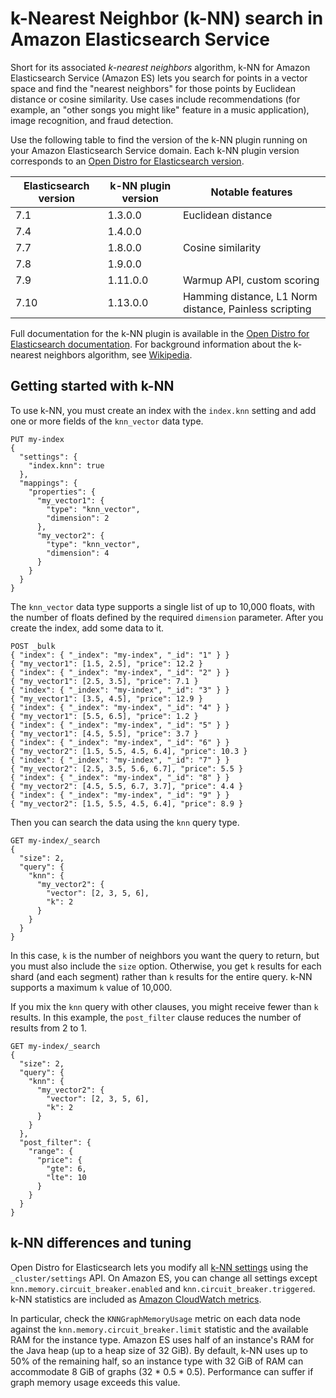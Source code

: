 # k\-Nearest Neighbor \(k\-NN\) search in Amazon Elasticsearch Service<a name="knn"></a>

Short for its associated *k\-nearest neighbors* algorithm, k\-NN for Amazon Elasticsearch Service \(Amazon ES\) lets you search for points in a vector space and find the "nearest neighbors" for those points by Euclidean distance or cosine similarity\. Use cases include recommendations \(for example, an "other songs you might like" feature in a music application\), image recognition, and fraud detection\.

Use the following table to find the version of the k\-NN plugin running on your Amazon Elasticsearch Service domain\. Each k\-NN plugin version corresponds to an [Open Distro for Elasticsearch version](https://opendistro.github.io/for-elasticsearch-docs/version-history/)\.


| Elasticsearch version | k\-NN plugin version | Notable features | 
| --- | --- | --- | 
| 7\.1 |  1\.3\.0\.0  | Euclidean distance | 
| 7\.4 |  1\.4\.0\.0  |  | 
| 7\.7 |  1\.8\.0\.0  | Cosine similarity | 
| 7\.8 |  1\.9\.0\.0  |  | 
| 7\.9 |  1\.11\.0\.0  | Warmup API, custom scoring | 
| 7\.10 | 1\.13\.0\.0 | Hamming distance, L1 Norm distance, Painless scripting | 

Full documentation for the k\-NN plugin is available in the [Open Distro for Elasticsearch documentation](https://opendistro.github.io/for-elasticsearch-docs/docs/knn/)\. For background information about the k\-nearest neighbors algorithm, see [Wikipedia](https://en.wikipedia.org/wiki/K-nearest_neighbors_algorithm)\.

## Getting started with k\-NN<a name="knn-gs"></a>

To use k\-NN, you must create an index with the `index.knn` setting and add one or more fields of the `knn_vector` data type\.

```
PUT my-index
{
  "settings": {
    "index.knn": true
  },
  "mappings": {
    "properties": {
      "my_vector1": {
        "type": "knn_vector",
        "dimension": 2
      },
      "my_vector2": {
        "type": "knn_vector",
        "dimension": 4
      }
    }
  }
}
```

The `knn_vector` data type supports a single list of up to 10,000 floats, with the number of floats defined by the required `dimension` parameter\. After you create the index, add some data to it\.

```
POST _bulk
{ "index": { "_index": "my-index", "_id": "1" } }
{ "my_vector1": [1.5, 2.5], "price": 12.2 }
{ "index": { "_index": "my-index", "_id": "2" } }
{ "my_vector1": [2.5, 3.5], "price": 7.1 }
{ "index": { "_index": "my-index", "_id": "3" } }
{ "my_vector1": [3.5, 4.5], "price": 12.9 }
{ "index": { "_index": "my-index", "_id": "4" } }
{ "my_vector1": [5.5, 6.5], "price": 1.2 }
{ "index": { "_index": "my-index", "_id": "5" } }
{ "my_vector1": [4.5, 5.5], "price": 3.7 }
{ "index": { "_index": "my-index", "_id": "6" } }
{ "my_vector2": [1.5, 5.5, 4.5, 6.4], "price": 10.3 }
{ "index": { "_index": "my-index", "_id": "7" } }
{ "my_vector2": [2.5, 3.5, 5.6, 6.7], "price": 5.5 }
{ "index": { "_index": "my-index", "_id": "8" } }
{ "my_vector2": [4.5, 5.5, 6.7, 3.7], "price": 4.4 }
{ "index": { "_index": "my-index", "_id": "9" } }
{ "my_vector2": [1.5, 5.5, 4.5, 6.4], "price": 8.9 }
```

Then you can search the data using the `knn` query type\.

```
GET my-index/_search
{
  "size": 2,
  "query": {
    "knn": {
      "my_vector2": {
        "vector": [2, 3, 5, 6],
        "k": 2
      }
    }
  }
}
```

In this case, `k` is the number of neighbors you want the query to return, but you must also include the `size` option\. Otherwise, you get `k` results for each shard \(and each segment\) rather than `k` results for the entire query\. k\-NN supports a maximum `k` value of 10,000\.

If you mix the `knn` query with other clauses, you might receive fewer than `k` results\. In this example, the `post_filter` clause reduces the number of results from 2 to 1\.

```
GET my-index/_search
{
  "size": 2,
  "query": {
    "knn": {
      "my_vector2": {
        "vector": [2, 3, 5, 6],
        "k": 2
      }
    }
  },
  "post_filter": {
    "range": {
      "price": {
        "gte": 6,
        "lte": 10
      }
    }
  }
}
```

## k\-NN differences and tuning<a name="knn-settings"></a>

Open Distro for Elasticsearch lets you modify all [k\-NN settings](https://opendistro.github.io/for-elasticsearch-docs/docs/knn/settings/) using the `_cluster/settings` API\. On Amazon ES, you can change all settings except `knn.memory.circuit_breaker.enabled` and `knn.circuit_breaker.triggered`\. k\-NN statistics are included as [Amazon CloudWatch metrics](es-managedomains-cloudwatchmetrics.md)\.

In particular, check the `KNNGraphMemoryUsage` metric on each data node against the `knn.memory.circuit_breaker.limit` statistic and the available RAM for the instance type\. Amazon ES uses half of an instance's RAM for the Java heap \(up to a heap size of 32 GiB\)\. By default, k\-NN uses up to 50% of the remaining half, so an instance type with 32 GiB of RAM can accommodate 8 GiB of graphs \(32 \* 0\.5 \* 0\.5\)\. Performance can suffer if graph memory usage exceeds this value\.